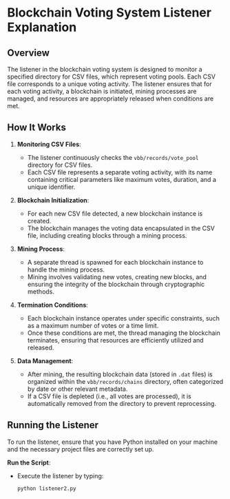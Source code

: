 # Blockchain Voting System Listener Explanation

## Overview
The listener in the blockchain voting system is designed to monitor a specified directory for CSV files, which represent voting pools. Each CSV file corresponds to a unique voting activity. The listener ensures that for each voting activity, a blockchain is initiated, mining processes are managed, and resources are appropriately released when conditions are met.

## How It Works
1. **Monitoring CSV Files**:
   - The listener continuously checks the `vbb/records/vote_pool` directory for CSV files.
   - Each CSV file represents a separate voting activity, with its name containing critical parameters like maximum votes, duration, and a unique identifier.

2. **Blockchain Initialization**:
   - For each new CSV file detected, a new blockchain instance is created.
   - The blockchain manages the voting data encapsulated in the CSV file, including creating blocks through a mining process.

3. **Mining Process**:
   - A separate thread is spawned for each blockchain instance to handle the mining process.
   - Mining involves validating new votes, creating new blocks, and ensuring the integrity of the blockchain through cryptographic methods.

4. **Termination Conditions**:
   - Each blockchain instance operates under specific constraints, such as a maximum number of votes or a time limit.
   - Once these conditions are met, the thread managing the blockchain terminates, ensuring that resources are efficiently utilized and released.

5. **Data Management**:
   - After mining, the resulting blockchain data (stored in `.dat` files) is organized within the `vbb/records/chains` directory, often categorized by date or other relevant metadata.
   - If a CSV file is depleted (i.e., all votes are processed), it is automatically removed from the directory to prevent reprocessing.


## Running the Listener
To run the listener, ensure that you have Python installed on your machine and the necessary project files are correctly set up.

**Run the Script**:
   - Execute the listener by typing:
     ```
     python listener2.py
     ```